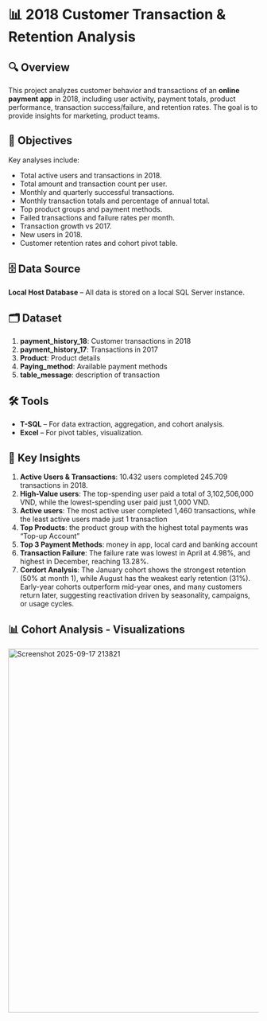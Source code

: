 # 📊 2018 Customer Transaction & Retention Analysis
## 🔍 Overview

This project analyzes customer behavior and transactions of an **online payment app** in 2018, including user activity, payment totals, product performance, transaction success/failure, and retention rates. The goal is to provide insights for marketing, product teams.

## 🎯 Objectives
Key analyses include:
- Total active users and transactions in 2018.
- Total amount and transaction count per user.
- Monthly and quarterly successful transactions.
- Monthly transaction totals and percentage of annual total.
- Top product groups and payment methods.
- Failed transactions and failure rates per month.
- Transaction growth vs 2017.
- New users in 2018.
- Customer retention rates and cohort pivot table.
  
## 🗄️ Data Source
**Local Host Database** – All data is stored on a local SQL Server instance.

## 🗂️ Dataset
1. **payment_history_18**: Customer transactions in 2018
2. **payment_history_17**: Transactions in 2017 
3. **Product**: Product details
4. **Paying_method**: Available payment methods
5. **table_message**: description of transaction

## 🛠️ Tools
- **T-SQL** – For data extraction, aggregation, and cohort analysis.
- **Excel** – For pivot tables, visualization.

## 🔑 Key Insights
1. **Active Users & Transactions**: 10.432 users completed 245.709 transactions in 2018.
2. **High-Value users**: The top-spending user paid a total of 3,102,506,000 VND, while the lowest-spending user paid just 1,000 VND.
3. **Active users**: The most active user completed 1,460 transactions, while the least active users made just 1 transaction
4. **Top Products**: the product group with the highest total payments was “Top-up Account”
5. **Top 3 Payment Methods**: money in app, local card and banking account
6. **Transaction Failure**: The failure rate was lowest in April at 4.98%, and highest in December, reaching 13.28%.
7. **Cordort Analysis**: The January cohort shows the strongest retention (50% at month 1), while August has the weakest early retention (31%). Early-year cohorts outperform mid-year ones, and many customers return later, suggesting reactivation driven by seasonality, campaigns, or usage cycles.
   
## 📊 Cohort Analysis - Visualizations
<img width="1643" height="732" alt="Screenshot 2025-09-17 213821" src="https://github.com/user-attachments/assets/49bd5ff7-3ce7-4f4e-b634-0d3486de8636" />
